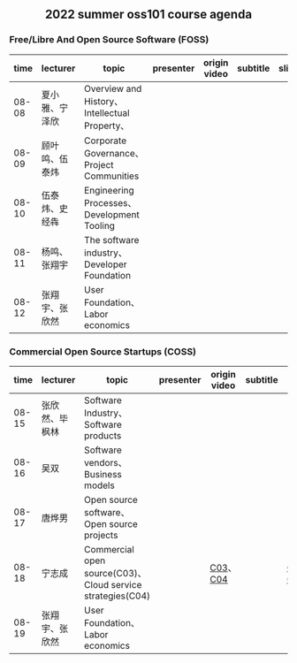 ## <p align="center">2022 summer oss101 course agenda</p>

### Free/Libre And Open Source Software (FOSS)

| time  | lecturer       | topic                                         | presenter | origin video | subtitle | slide | bilibili url |
| ----- | -------------- | --------------------------------------------- | --------- | ------------ | -------- | ----- | ------------ |
| 08-08 | 夏小雅、宁泽欣 | Overview and History、Intellectual Property、 |           |              |          |       |              |
| 08-09 | 顾叶鸣、伍泰炜 | Corporate Governance、Project Communities     |           |              |          |       |              |
| 08-10 | 伍泰炜、史经犇 | Engineering Processes、Development Tooling    |           |              |          |       |              |
| 08-11 | 杨鸣、张翔宇   | The software industry、Developer Foundation   |           |              |          |       |              |
| 08-12 | 张翔宇、张欣然 | User Foundation、Labor economics              |           |              |          |       |              |

### Commercial Open Source Startups (COSS)

| time  | lecturer       | topic                                          | presenter | origin video | subtitle | slide | bilibili url |
| ----- | -------------- | ---------------------------------------------- | --------- | ------------ | -------- | ----- | ------------ |
| 08-15 | 张欣然、毕枫林 | Software Industry、Software products           |           |              |          |       |              |
| 08-16 | 吴双           | Software vendors、Business models              |           |              |          |       |              |
| 08-17 | 唐烨男         | Open source software、Open source projects     |           |              |          |       |              |
| 08-18 | 宁志成         | Commercial open source(C03)、Cloud service strategies(C04) |           | [C03](https://youtu.be/OmKHzhv1x1M)、[C04](https://youtu.be/26nNSML62dQ) |          | [C03](https://github.com/dirkriehle/coss-course/blob/main/Generated/Lecture%20slides/COSS%20C03%20-%20Commercial%20Open%20Source.pdf)、[C04](https://github.com/dirkriehle/coss-course/blob/main/Generated/Lecture%20slides/COSS%20C04%20-%20Cloud%20Service%20Strategies.pdf) |              |
| 08-19 | 张翔宇、张欣然 | User Foundation、Labor economics               |           |              |          |       |              |

### 